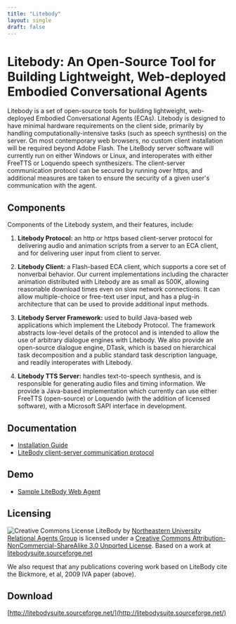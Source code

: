 ```yaml
---
title: "Litebody"
layout: single
draft: false
---
```


Litebody: An Open-Source Tool for Building Lightweight, Web-deployed Embodied Conversational Agents
=======

Litebody is a set of open-source tools for building lightweight, web-deployed Embodied Conversational Agents (ECAs). Litebody is designed to have minimal hardware requirements on the client side, primarily by handling computationally-intensive tasks (such as speech synthesis) on the server. On most contemporary web browsers, no custom client installation will be required beyond Adobe Flash. The LiteBody server software will currently run on either Windows or Linux, and interoperates with either FreeTTS or Loquendo speech synthesizers. The client-server communication protocol can be secured by running over https, and additional measures are taken to ensure the security of a given user's communication with the agent. 

Components
----
Components of the Litebody system, and their features, include:

1. **Litebody Protocol:** an http or https based client-server protocol for delivering audio and animation scripts from a server to an ECA client, and for delivering user input from client to server.

2. **Litebody Client:** a Flash-based ECA client, which supports a core set of nonverbal behavior. Our current implementations including the character animation distributed with Litebody are as small as 500K, allowing reasonable download times even on slow network connections. It can allow multiple-choice or free-text user input, and has a plug-in architecture that can be used to provide additional input methods.

3. **Litebody Server Framework:** used to build Java-based web applications which implement the Litebody Protocol. The framework abstracts low-level details of the protocol and is intended to allow the use of arbitrary dialogue engines with Litebody. We also provide an open-source dialogue engine, DTask, which is based on hierarchical task decomposition and a public standard task description language, and readily interoperates with Litebody.

4. **Litebody TTS Server:** handles text-to-speech synthesis, and is responsible for generating audio files and timing information. We provide a Java-based implementation which currently can use either FreeTTS (open-source) or Loquendo (with the addition of licensed software), with a Microsoft SAPI interface in development.

Documentation
----
- [Installation Guide](./installation/)
- [LiteBody client-server communication protocol](./protocol/)

Demo
----
- [Sample LiteBody Web Agent](../)

Licensing 
-----
![Creative Commons License](http://i.creativecommons.org/l/by-nc-sa/3.0/88x31.png) LiteBody by <a xmlns:cc="http://creativecommons.org/ns#" href="http://relationalagents.com " property="cc:attributionName" rel="cc:attributionURL">Northeastern University Relational Agents Group</a> is licensed under a [Creative Commons Attribution-NonCommercial-ShareAlike 3.0 Unported License](http://creativecommons.org/licenses/by-nc-sa/3.0/). Based on a work at <a xmlns:dc="http://purl.org/dc/elements/1.1/" href="http://litebodysuite.sourceforge.net" rel="dc:source">litebodysuite.sourceforge.net</a>

We also request that any publications covering work based on LiteBody cite the Bickmore, et al, 2009 IVA paper (above). 

Download
-------

[http://litebodysuite.sourceforge.net/](http://litebodysuite.sourceforge.net/)


